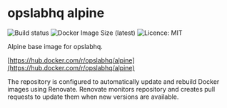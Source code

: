 # opslabhq alpine

![Build status](https://github.com/opslabhqx/alpine/actions/workflows/build-push.yml/badge.svg)
![Docker Image Size (latest)](https://img.shields.io/docker/image-size/opslabhq/alpine/latest)
![Licence: MIT](https://img.shields.io/github/license/opslabhqx/alpine)

Alpine base image for opslabhq.

[https://hub.docker.com/r/opslabhq/alpine](https://hub.docker.com/r/opslabhq/alpine)

The repository is configured to automatically update and rebuild Docker images using Renovate. Renovate monitors repository and creates pull requests to update them when new versions are available.
